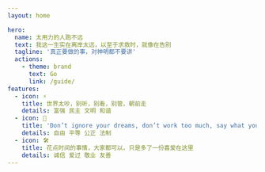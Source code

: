 ```yaml
---
layout: home

hero:
  name: 太用力的人跑不远
  text: 我这一生实在离岸太远，以至于求救时，就像在告别
  tagline: '真正要做的事，对神明都不要讲'
  actions:
    - theme: brand
      text: Go
      link: /guide/
features:
  - icon: ⚡️
    title: 世界太吵，别听，别看，别管，朝前走
    details: 富强 民主 文明 和谐
  - icon: 🖖
    title: 'Don’t ignore your dreams, don’t work too much, say what you think, cultivate friendships, be happy.'
    details: 自由 平等 公正 法制
  - icon: 🛠️
    title: 花点时间的事情，大家都可以，只是多了一份喜爱在这里
    details: 诚信 爱过 敬业 友善
---
```


